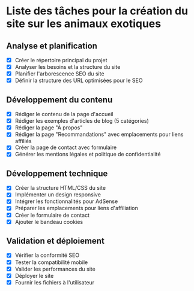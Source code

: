 # Liste des tâches pour la création du site sur les animaux exotiques

## Analyse et planification
- [x] Créer le répertoire principal du projet
- [x] Analyser les besoins et la structure du site
- [x] Planifier l'arborescence SEO du site
- [x] Définir la structure des URL optimisées pour le SEO

## Développement du contenu
- [x] Rédiger le contenu de la page d'accueil
- [x] Rédiger les exemples d'articles de blog (5 catégories)
- [x] Rédiger la page "À propos"
- [x] Rédiger la page "Recommandations" avec emplacements pour liens affiliés
- [x] Créer la page de contact avec formulaire
- [x] Générer les mentions légales et politique de confidentialité

## Développement technique
- [x] Créer la structure HTML/CSS du site
- [x] Implémenter un design responsive
- [x] Intégrer les fonctionnalités pour AdSense
- [x] Préparer les emplacements pour liens d'affiliation
- [x] Créer le formulaire de contact
- [x] Ajouter le bandeau cookies

## Validation et déploiement
- [x] Vérifier la conformité SEO
- [x] Tester la compatibilité mobile
- [x] Valider les performances du site
- [x] Déployer le site
- [x] Fournir les fichiers à l'utilisateur
